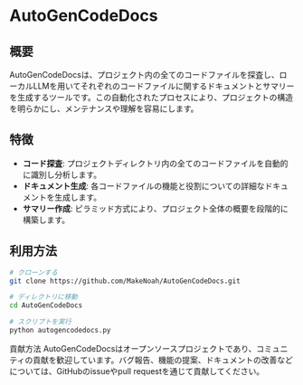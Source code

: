 # AutoGenCodeDocs

## 概要
AutoGenCodeDocsは、プロジェクト内の全てのコードファイルを探査し、ローカルLLMを用いてそれぞれのコードファイルに関するドキュメントとサマリーを生成するツールです。この自動化されたプロセスにより、プロジェクトの構造を明らかにし、メンテナンスや理解を容易にします。

## 特徴
- **コード探査**: プロジェクトディレクトリ内の全てのコードファイルを自動的に識別し分析します。
- **ドキュメント生成**: 各コードファイルの機能と役割についての詳細なドキュメントを生成します。
- **サマリー作成**: ピラミッド方式により、プロジェクト全体の概要を段階的に構築します。

## 利用方法
```bash
# クローンする
git clone https://github.com/MakeNoah/AutoGenCodeDocs.git

# ディレクトリに移動
cd AutoGenCodeDocs

# スクリプトを実行
python autogencodedocs.py
```

貢献方法
AutoGenCodeDocsはオープンソースプロジェクトであり、コミュニティの貢献を歓迎しています。バグ報告、機能の提案、ドキュメントの改善などについては、GitHubのissueやpull requestを通じて貢献してください。



